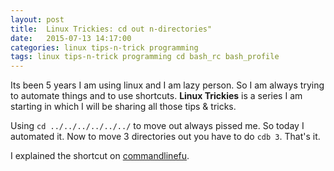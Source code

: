 ```yaml
---
layout: post
title:  Linux Trickies: cd out n-directories"
date:   2015-07-13 14:17:00
categories: linux tips-n-trick programming
tags: linux tips-n-trick programming cd bash_rc bash_profile
---
```


Its been 5 years I am using linux and I am lazy person. So I am always trying to automate things and to use shortcuts. **Linux Trickies** is a series I am starting in which I will be sharing all those tips & tricks.
  
Using `cd ../../../../../../` to move out always pissed me. So today I automated it. Now to move 3 directories out you have to do `cdb 3`. That's it.
 
I explained the shortcut on [commandlinefu](http://www.commandlinefu.com/commands/view/14345/cd-out-n-directories-to-move-n-level-out-of-current-directory).